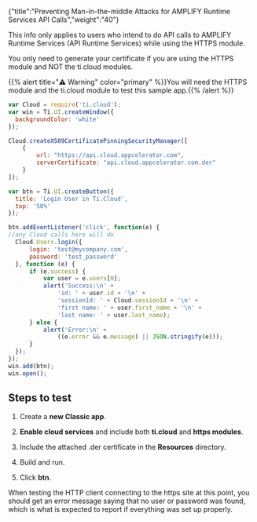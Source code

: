 {"title":"Preventing Man-in-the-middle Attacks for AMPLIFY Runtime Services API Calls","weight":"40"}

This info only applies to users who intend to do API calls to AMPLIFY Runtime Services (API Runtime Services) while using the HTTPS module.

You only need to generate your certificate if you are using the HTTPS module and NOT the ti.cloud modules.

{{% alert title="⚠️ Warning" color="primary" %}}You will need the HTTPS module and the ti.cloud module to test this sample app.{{% /alert %}}

```javascript
var Cloud = require('ti.cloud');
var win = Ti.UI.createWindow({
  backgroundColor: 'white'
});

Cloud.createX509CertificatePinningSecurityManager([
    {
        url: "https://api.cloud.appcelerator.com",
        serverCertificate: "api.cloud.appcelerator.com.der"
    }
]);

var btn = Ti.UI.createButton({
  title: 'Login User in Ti.Cloud',
  top: '50%'
});

btn.addEventListener('click', function(e) {
//any Cloud calls here will do
  Cloud.Users.login({
      login: 'test@mycompany.com',
      password: 'test_password'
  }, function (e) {
      if (e.success) {
          var user = e.users[0];
          alert('Success:\n' +
              'id: ' + user.id + '\n' +
              'sessionId: ' + Cloud.sessionId + '\n' +
              'first name: ' + user.first_name + '\n' +
              'last name: ' + user.last_name);
      } else {
          alert('Error:\n' +
              ((e.error && e.message) || JSON.stringify(e)));
      }
  });
});
win.add(btn);
win.open();
```

## Steps to test

1. Create a **new Classic app**.

2. **Enable cloud services** and include both **ti.cloud** and **https modules**.

3. Include the attached .der certificate in the **Resources** directory.

4. Build and run.

5. Click **btn**.

When testing the HTTP client connecting to the https site at this point, you should get an error message saying that no user or password was found, which is what is expected to report if everything was set up properly.
